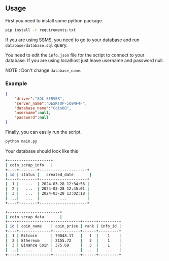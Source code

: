 ## Usage

First you need to install some python package.

```bash
pip install -r requirements.txt
```

If you are using SSMS, you need to go to your database and run ```database/database.sql``` query.

You need to edit the ```info.json``` file for the script to connect to your database. If you are using localhost just leave username and password null.

NOTE : Don't change ```database_name```.

### Example

```json
{
    "driver":"SQL SERVER",
    "server_name":"DESKTOP-5U9NF4F",
    "database_name":"CoinDB",
    "username":null,
    "password":null
}
```

Finally, you can easily run the script.

```bash
python main.py
```

Your database should look like this

```bash
+-------------------+
| coin_scrap_info   |
+----+--------+---------------------+
| id | status |   created_date       |
+----+--------+---------------------+
|  1 |   ...  | 2024-03-28 12:34:56 |
|  2 |   ...  | 2024-03-28 12:45:01 |
|  3 |   ...  | 2024-03-28 13:02:18 |
| ...|   ...  |         ...         |
+----+--------+---------------------+

+-----------------------+
| coin_scrap_data       |
+----+--------------+------------+------+---------+
| id | coin_name    | coin_price | rank | info_id |
+----+--------------+------------+------+---------+
|  1 | Bitcoin      | 70048.17   |   1  |    1    |
|  2 | Ethereum     | 2155.72    |   2  |    1    |
|  3 | Binance Coin | 375.69     |   3  |    1    |
| ...|   ...        |   ...      | ...  |   ...   |
+----+--------------+------------+------+---------+
```

